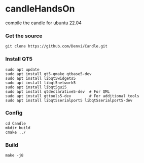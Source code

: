 # candleHandsOn
compile the candle for ubuntu 22.04

### Get the source
```
git clone https://github.com/Denvi/Candle.git
```
### Install QT5
```
sudo apt update
sudo apt install qt5-qmake qtbase5-dev
sudo apt install libqt5widgets5
sudo apt install libqt5network5
sudo apt install libqt5gui5
sudo apt install qtdeclarative5-dev  # For QML
sudo apt install qttools5-dev        # For additional tools
sudo apt install libqt5serialport5 libqt5serialport5-dev
```

### Config 
```
cd Candle
mkdir build
cmake ../
```

### Build
```
make -j8
```
